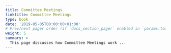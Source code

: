 ```yaml
---
title: Committee Meetings
linktitle: Committee Meetings
type: book
date: '2019-05-05T00:00:00+01:00'
# Prev/next pager order (if `docs_section_pager` enabled in `params.toml`)
weight: 5
summary: >
  This page discusses how Committee Meetings work ...
---
```



